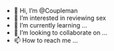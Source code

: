 - 👋 Hi, I’m @Coupleman
- 👀 I’m interested in reviewing sex
- 🌱 I’m currently learning ...
- 💞️ I’m looking to collaborate on ...
- 📫 How to reach me ...

<!---
Coupleman/Coupleman is a ✨ special ✨ repository because its `README.md` (this file) appears on your GitHub profile.
You can click the Preview link to take a look at your changes.
--->
